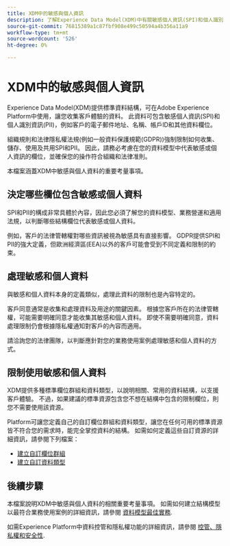 ```yaml
---
title: XDM中的敏感與個人資訊
description: 了解Experience Data Model(XDM)中有關敏感個人資訊(SPI)和個人識別資訊(PII)的主要考量事項。
source-git-commit: 76815389a1c87fbf908e499c50594a4b356a11a9
workflow-type: tm+mt
source-wordcount: '526'
ht-degree: 0%

---
```


# XDM中的敏感與個人資訊

Experience Data Model(XDM)提供標準資料結構，可在Adobe Experience Platform中使用，讓您收集客戶體驗的資料。 此資料可包含敏感個人資訊(SPI)和個人識別資訊(PII)，例如客戶的電子郵件地址、名稱、帳戶ID和其他資料欄位。

組織規則和法律隱私權法規(例如一般資料保護規範(GDPR))強制限制如何收集、儲存、使用及共用SPI和PII。 因此，請務必考慮在您的資料模型中代表敏感或個人資訊的欄位，並確保您的操作符合組織和法律准則。

本檔案涵蓋XDM中敏感與個人資料的重要考量事項。

## 決定哪些欄位包含敏感或個人資料

SPI和PII的構成非常具體於內容，因此您必須了解您的資料模型、業務營運和適用法規，以判斷哪些結構欄位代表敏感或個人資料。

例如，客戶的法律管轄權對哪些資訊被視為敏感具有直接影響。 GDPR提供SPI和PII的強大定義，但歐洲經濟區(EEA)以外的客戶可能會受到不同定義和限制的約束。

## 處理敏感和個人資料

與敏感和個人資料本身的定義類似，處理此資料的限制也是內容特定的。

客戶同意通常是收集和處理資料及用途的關鍵因素。 根據您客戶所在的法律管轄權，可能需要明確同意才能收集其敏感和個人資料。 即使不需要明確同意，資料處理限制仍會根據隱私權通知對客戶的內容而適用。

請洽詢您的法律團隊，以判斷應針對您的業務使用案例處理敏感和個人資料的方式。

## 限制使用敏感和個人資料

XDM提供多種標準欄位群組和資料類型，以說明相關、常用的資料結構，以支援客戶體驗。 不過，如果建議的標準資源包含您不想在結構中包含的限制欄位，則您不需要使用該資源。

Platform可讓您定義自己的自訂欄位群組和資料類型，讓您在任何可用的標準資源皆不符合您的需求時，能完全掌控資料的結構。 如需如何定義這些自訂資源的詳細資訊，請參閱下列檔案：

* [建立自訂欄位群組](../ui/resources/field-groups.md#create)
* [建立自訂資料類型](../ui/resources/data-types.md#create)

<!-- (To include once features are available)
* Marking fields as sensitive
* Remove fields from standard field groups pre-ingestion
* Deprecate fields post-ingestion
-->

## 後續步驟

本檔案說明XDM中敏感與個人資料的相關重要考量事項。 如需如何建立結構模型以最符合業務使用案例的詳細資訊，請參閱 [資料模型最佳實務](./best-practices.md).

如需Experience Platform中資料控管和隱私權功能的詳細資訊，請參閱 [控管、隱私權和安全性](../../landing/governance-privacy-security/overview.md).
